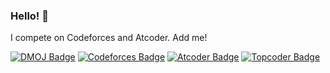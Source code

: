 ### Hello! 👋

I compete on Codeforces and Atcoder. Add me!

[![DMOJ Badge](http://mosesxu.ca/badges/dmoj/crackersamdjam.svg)](https://www.dmoj.ca/user/crackersamdjam)
[![Codeforces Badge](https://run.kaist.ac.kr/badges/codeforces/crackersamdjam.svg)](https://codeforces.com/profile/crackersamdjam)
[![Atcoder Badge](https://run.kaist.ac.kr/badges/atcoder/crackersamdjam.svg)](https://atcoder.jp/users/crackersamdjam)
[![Topcoder Badge](https://run.kaist.ac.kr/badges/topcoder/crackersamdjam.svg)](https://www.topcoder.com/members/crackersamdjam)

<!-- Badges https://codeforces.com/blog/entry/82215 -->


<!--
**crackersamdjam/crackersamdjam** is a ✨ _special_ ✨ repository because its `README.md` (this file) appears on your GitHub profile.

Here are some ideas to get you started:

- 🔭 I’m currently working on ...
- 🌱 I’m currently learning ...
- 👯 I’m looking to collaborate on ...
- 🤔 I’m looking for help with ...
- 💬 Ask me about ...
- 📫 How to reach me: ...
- 😄 Pronouns: ...
- ⚡ Fun fact: ...
-->
